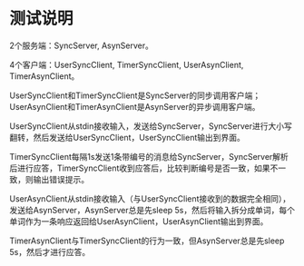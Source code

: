 # 测试说明

2个服务端：SyncServer, AsynServer。

4个客户端：UserSyncClient, TimerSyncClient, UserAsynClient, TimerAsynClient。

UserSyncClient和TimerSyncClient是SyncServer的同步调用客户端；UserAsynClient和TimerAsynClient是AsynServer的异步调用客户端。

UserSyncClient从stdin接收输入，发送给SyncServer，SyncServer进行大小写翻转，然后发送给UserSyncClient，UserSyncClient输出到界面。

TimerSyncClient每隔1s发送1条带编号的消息给SyncServer，SyncServer解析后进行应答，TimerSyncClient收到应答后，比较判断编号是否一致，如果不一致，则输出错误提示。

UserAsynClient从stdin接收输入（与UserSyncClient接收到的数据完全相同），发送给AsynServer，AsynServer总是先sleep 5s，然后将输入拆分成单词，每个单词作为一条响应返回给UserAsynClient，UserAsynClient输出到界面。

TimerAsynClient与TimerSyncClient的行为一致，但AsynServer总是先sleep 5s，然后才进行应答。
